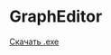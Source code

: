 # GraphEditor

[Скачать .exe](https://github.com/ItsKil0byte/GraphEditor/releases/download/1.0/GraphEditor.exe)
